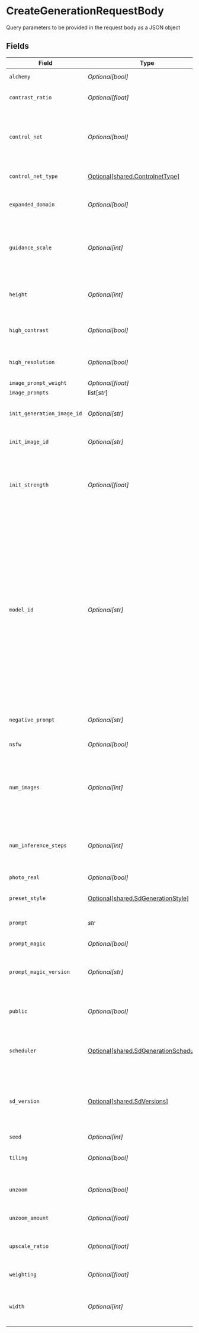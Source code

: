 # CreateGenerationRequestBody

Query parameters to be provided in the request body as a JSON object


## Fields

| Field                                                                                                                                                                                                                                                                                                          | Type                                                                                                                                                                                                                                                                                                           | Required                                                                                                                                                                                                                                                                                                       | Description                                                                                                                                                                                                                                                                                                    |
| -------------------------------------------------------------------------------------------------------------------------------------------------------------------------------------------------------------------------------------------------------------------------------------------------------------- | -------------------------------------------------------------------------------------------------------------------------------------------------------------------------------------------------------------------------------------------------------------------------------------------------------------- | -------------------------------------------------------------------------------------------------------------------------------------------------------------------------------------------------------------------------------------------------------------------------------------------------------------- | -------------------------------------------------------------------------------------------------------------------------------------------------------------------------------------------------------------------------------------------------------------------------------------------------------------- |
| `alchemy`                                                                                                                                                                                                                                                                                                      | *Optional[bool]*                                                                                                                                                                                                                                                                                               | :heavy_minus_sign:                                                                                                                                                                                                                                                                                             | Enable to use Alchemy.                                                                                                                                                                                                                                                                                         |
| `contrast_ratio`                                                                                                                                                                                                                                                                                               | *Optional[float]*                                                                                                                                                                                                                                                                                              | :heavy_minus_sign:                                                                                                                                                                                                                                                                                             | Contrast Ratio to use with Alchemy.                                                                                                                                                                                                                                                                            |
| `control_net`                                                                                                                                                                                                                                                                                                  | *Optional[bool]*                                                                                                                                                                                                                                                                                               | :heavy_minus_sign:                                                                                                                                                                                                                                                                                             | Enable to use ControlNet. Requires an init image to be provided. Requires a model based on SD v1.5                                                                                                                                                                                                             |
| `control_net_type`                                                                                                                                                                                                                                                                                             | [Optional[shared.ControlnetType]](../../models/shared/controlnettype.md)                                                                                                                                                                                                                                       | :heavy_minus_sign:                                                                                                                                                                                                                                                                                             | The type of ControlNet to use.                                                                                                                                                                                                                                                                                 |
| `expanded_domain`                                                                                                                                                                                                                                                                                              | *Optional[bool]*                                                                                                                                                                                                                                                                                               | :heavy_minus_sign:                                                                                                                                                                                                                                                                                             | Enable to use the Expanded Domain feature of Alchemy.                                                                                                                                                                                                                                                          |
| `guidance_scale`                                                                                                                                                                                                                                                                                               | *Optional[int]*                                                                                                                                                                                                                                                                                                | :heavy_minus_sign:                                                                                                                                                                                                                                                                                             | How strongly the generation should reflect the prompt. 7 is recommended. Must be between 1 and 20.                                                                                                                                                                                                             |
| `height`                                                                                                                                                                                                                                                                                                       | *Optional[int]*                                                                                                                                                                                                                                                                                                | :heavy_minus_sign:                                                                                                                                                                                                                                                                                             | The height of the images. Must be between 32 and 1024 and be a multiple of 8.                                                                                                                                                                                                                                  |
| `high_contrast`                                                                                                                                                                                                                                                                                                | *Optional[bool]*                                                                                                                                                                                                                                                                                               | :heavy_minus_sign:                                                                                                                                                                                                                                                                                             | Enable to use the High Contrast feature of Prompt Magic.                                                                                                                                                                                                                                                       |
| `high_resolution`                                                                                                                                                                                                                                                                                              | *Optional[bool]*                                                                                                                                                                                                                                                                                               | :heavy_minus_sign:                                                                                                                                                                                                                                                                                             | Enable to use the High Resolution feature of Prompt Magic.                                                                                                                                                                                                                                                     |
| `image_prompt_weight`                                                                                                                                                                                                                                                                                          | *Optional[float]*                                                                                                                                                                                                                                                                                              | :heavy_minus_sign:                                                                                                                                                                                                                                                                                             | N/A                                                                                                                                                                                                                                                                                                            |
| `image_prompts`                                                                                                                                                                                                                                                                                                | list[*str*]                                                                                                                                                                                                                                                                                                    | :heavy_minus_sign:                                                                                                                                                                                                                                                                                             | N/A                                                                                                                                                                                                                                                                                                            |
| `init_generation_image_id`                                                                                                                                                                                                                                                                                     | *Optional[str]*                                                                                                                                                                                                                                                                                                | :heavy_minus_sign:                                                                                                                                                                                                                                                                                             | The ID of an existing image to use in image2image.                                                                                                                                                                                                                                                             |
| `init_image_id`                                                                                                                                                                                                                                                                                                | *Optional[str]*                                                                                                                                                                                                                                                                                                | :heavy_minus_sign:                                                                                                                                                                                                                                                                                             | The ID of an Init Image to use in image2image.                                                                                                                                                                                                                                                                 |
| `init_strength`                                                                                                                                                                                                                                                                                                | *Optional[float]*                                                                                                                                                                                                                                                                                              | :heavy_minus_sign:                                                                                                                                                                                                                                                                                             | How strongly the generated images should reflect the original image in image2image. Must be a float between 0.1 and 0.9.                                                                                                                                                                                       |
| `model_id`                                                                                                                                                                                                                                                                                                     | *Optional[str]*                                                                                                                                                                                                                                                                                                | :heavy_minus_sign:                                                                                                                                                                                                                                                                                             | The model ID used for the image generation. If not provided uses sd_version to determine the version of Stable Diffusion to use.<br/><br/>_Leonardo Creative_: 6bef9f1b-29cb-40c7-b9df-32b51c1f67d3<br/>_Leonardo Select_: cd2b2a15-9760-4174-a5ff-4d2925057376<br/>_Leonardo Signature_: 291be633-cb24-434f-898f-e662799936ad |
| `negative_prompt`                                                                                                                                                                                                                                                                                              | *Optional[str]*                                                                                                                                                                                                                                                                                                | :heavy_minus_sign:                                                                                                                                                                                                                                                                                             | The negative prompt used for the image generation                                                                                                                                                                                                                                                              |
| `nsfw`                                                                                                                                                                                                                                                                                                         | *Optional[bool]*                                                                                                                                                                                                                                                                                               | :heavy_minus_sign:                                                                                                                                                                                                                                                                                             | Not Safe For Work Flag.                                                                                                                                                                                                                                                                                        |
| `num_images`                                                                                                                                                                                                                                                                                                   | *Optional[int]*                                                                                                                                                                                                                                                                                                | :heavy_minus_sign:                                                                                                                                                                                                                                                                                             | The number of images to generate. Must be between 1 and 8. If either width or height is over 768, must be between 1 and 4.                                                                                                                                                                                     |
| `num_inference_steps`                                                                                                                                                                                                                                                                                          | *Optional[int]*                                                                                                                                                                                                                                                                                                | :heavy_minus_sign:                                                                                                                                                                                                                                                                                             | The number of inference steps to use for the generation. Must be between 30 and 60.                                                                                                                                                                                                                            |
| `photo_real`                                                                                                                                                                                                                                                                                                   | *Optional[bool]*                                                                                                                                                                                                                                                                                               | :heavy_minus_sign:                                                                                                                                                                                                                                                                                             | Enable the photoReal feature                                                                                                                                                                                                                                                                                   |
| `preset_style`                                                                                                                                                                                                                                                                                                 | [Optional[shared.SdGenerationStyle]](../../models/shared/sdgenerationstyle.md)                                                                                                                                                                                                                                 | :heavy_minus_sign:                                                                                                                                                                                                                                                                                             | The style to generate images with.                                                                                                                                                                                                                                                                             |
| `prompt`                                                                                                                                                                                                                                                                                                       | *str*                                                                                                                                                                                                                                                                                                          | :heavy_check_mark:                                                                                                                                                                                                                                                                                             | The prompt used to generate images                                                                                                                                                                                                                                                                             |
| `prompt_magic`                                                                                                                                                                                                                                                                                                 | *Optional[bool]*                                                                                                                                                                                                                                                                                               | :heavy_minus_sign:                                                                                                                                                                                                                                                                                             | Enable to use Prompt Magic.                                                                                                                                                                                                                                                                                    |
| `prompt_magic_version`                                                                                                                                                                                                                                                                                         | *Optional[str]*                                                                                                                                                                                                                                                                                                | :heavy_minus_sign:                                                                                                                                                                                                                                                                                             | Prompt magic version v2 or v3, for use when promptMagic: true                                                                                                                                                                                                                                                  |
| `public`                                                                                                                                                                                                                                                                                                       | *Optional[bool]*                                                                                                                                                                                                                                                                                               | :heavy_minus_sign:                                                                                                                                                                                                                                                                                             | Whether the generated images should show in the community feed.                                                                                                                                                                                                                                                |
| `scheduler`                                                                                                                                                                                                                                                                                                    | [Optional[shared.SdGenerationSchedulers]](../../models/shared/sdgenerationschedulers.md)                                                                                                                                                                                                                       | :heavy_minus_sign:                                                                                                                                                                                                                                                                                             | The scheduler to generate images with. Defaults to EULER_DISCRETE if not specified.                                                                                                                                                                                                                            |
| `sd_version`                                                                                                                                                                                                                                                                                                   | [Optional[shared.SdVersions]](../../models/shared/sdversions.md)                                                                                                                                                                                                                                               | :heavy_minus_sign:                                                                                                                                                                                                                                                                                             | The base version of stable diffusion to use if not using a custom model. v1_5 is 1.5, v2 is 2.1, if not specified it will default to v1_5.                                                                                                                                                                     |
| `seed`                                                                                                                                                                                                                                                                                                         | *Optional[int]*                                                                                                                                                                                                                                                                                                | :heavy_minus_sign:                                                                                                                                                                                                                                                                                             | N/A                                                                                                                                                                                                                                                                                                            |
| `tiling`                                                                                                                                                                                                                                                                                                       | *Optional[bool]*                                                                                                                                                                                                                                                                                               | :heavy_minus_sign:                                                                                                                                                                                                                                                                                             | Whether the generated images should tile on all axis.                                                                                                                                                                                                                                                          |
| `unzoom`                                                                                                                                                                                                                                                                                                       | *Optional[bool]*                                                                                                                                                                                                                                                                                               | :heavy_minus_sign:                                                                                                                                                                                                                                                                                             | Whether the generated images should be unzoomed.                                                                                                                                                                                                                                                               |
| `unzoom_amount`                                                                                                                                                                                                                                                                                                | *Optional[float]*                                                                                                                                                                                                                                                                                              | :heavy_minus_sign:                                                                                                                                                                                                                                                                                             | How much the image should be unzoomed.                                                                                                                                                                                                                                                                         |
| `upscale_ratio`                                                                                                                                                                                                                                                                                                | *Optional[float]*                                                                                                                                                                                                                                                                                              | :heavy_minus_sign:                                                                                                                                                                                                                                                                                             | How much the image should be upscaled. (Enterprise Only)                                                                                                                                                                                                                                                       |
| `weighting`                                                                                                                                                                                                                                                                                                    | *Optional[float]*                                                                                                                                                                                                                                                                                              | :heavy_minus_sign:                                                                                                                                                                                                                                                                                             | How much weighting to use for generation.                                                                                                                                                                                                                                                                      |
| `width`                                                                                                                                                                                                                                                                                                        | *Optional[int]*                                                                                                                                                                                                                                                                                                | :heavy_minus_sign:                                                                                                                                                                                                                                                                                             | The width of the images. Must be between 32 and 1024 and be a multiple of 8.                                                                                                                                                                                                                                   |